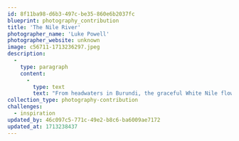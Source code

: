 ```yaml
---
id: 8f11ba98-d6b3-497c-be35-860e6b2037fc
blueprint: photography_contribution
title: 'The Nile River'
photographer_name: 'Luke Powell'
photographer_website: unknown
image: c56711-1713236297.jpeg
description:
  -
    type: paragraph
    content:
      -
        type: text
        text: "From headwaters in Burundi, the graceful White Nile flows slowly northward through Rwanda, Uganda, Tanzania, Kenya, the Democratic Republic of the Congo, and South Sudan, combining in Sudan at Khartoum with the Blue Nile, arriving out of Ethiopia with 80% of the Nile's volume, and then onward through the desert of Egypt as the well fabled Nile, longest river on Earth."
collection_type: photography-contribution
challenges:
  - inspiration
updated_by: 46c097c5-771c-49e2-b8c6-ba6009ae7172
updated_at: 1713238437
---
```

